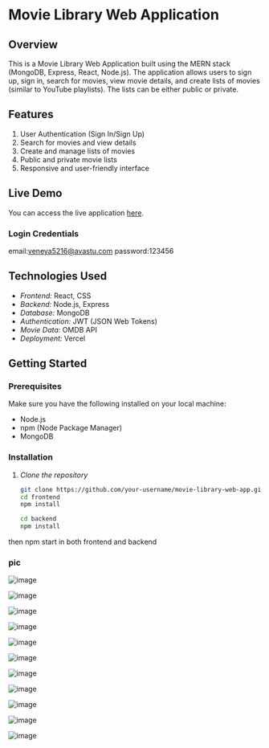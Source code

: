 # Movie Library Web Application

## Overview
This is a Movie Library Web Application built using the MERN stack (MongoDB, Express, React, Node.js). The application allows users to sign up, sign in, search for movies, view movie details, and create lists of movies (similar to YouTube playlists). The lists can be either public or private.

## Features
1. User Authentication (Sign In/Sign Up)
2. Search for movies and view details
3. Create and manage lists of movies
4. Public and private movie lists
5. Responsive and user-friendly interface

## Live Demo
You can access the live application [here](https://moviemanas.vercel.app/).

### Login Credentials 
email:veneya5216@avastu.com
password:123456

## Technologies Used
- *Frontend:* React, CSS
- *Backend:* Node.js, Express
- *Database:* MongoDB
- *Authentication:* JWT (JSON Web Tokens)
- *Movie Data:* OMDB API
- *Deployment:* Vercel

## Getting Started
### Prerequisites
Make sure you have the following installed on your local machine:
- Node.js
- npm (Node Package Manager)
- MongoDB

### Installation
1. *Clone the repository*
   ```bash
   git clone https://github.com/your-username/movie-library-web-app.git
   cd frontend
   npm install

   cd backend
   npm install
   
then npm start in both frontend and backend

### pic

![image](https://github.com/vikashchand/movies-mania/assets/72156896/674d1b4b-7b41-49d3-adcd-56bd97a7a9cd)

![image](https://github.com/vikashchand/movies-mania/assets/72156896/c2bc5047-b5f8-4fa2-8db5-c199c91a4ac4)

![image](https://github.com/vikashchand/movies-mania/assets/72156896/a862382b-c99e-435c-9b70-632f2f43b2d9)

![image](https://github.com/vikashchand/movies-mania/assets/72156896/72bf0342-dc1b-432e-b6f3-a2bbd69dbb17)

![image](https://github.com/vikashchand/movies-mania/assets/72156896/b6be10d0-09e3-451b-b396-687cf47d662a)

![image](https://github.com/vikashchand/movies-mania/assets/72156896/e0356c96-1116-488f-b2da-2ac8e560d90a)

![image](https://github.com/vikashchand/movies-mania/assets/72156896/ef3fb6e2-e6e0-477c-b713-625bd44bbca9)

![image](https://github.com/vikashchand/movies-mania/assets/72156896/c09dcfb8-8553-4b0a-a01e-a9e79393c12b)

![image](https://github.com/vikashchand/movies-mania/assets/72156896/2e3bf1fb-5e17-4a66-8920-8bb332c8af62)

![image](https://github.com/vikashchand/movies-mania/assets/72156896/4fe6d46a-b107-4f95-a6cf-96c698ce8ddd)

![image](https://github.com/vikashchand/movies-mania/assets/72156896/1fcf5ad1-0c30-47b4-acd4-785b0ace85af)
